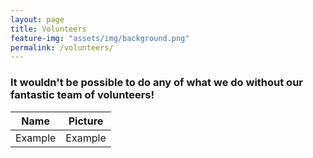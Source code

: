 ```yaml
---
layout: page
title: Volunteers
feature-img: "assets/img/background.png"
permalink: /volunteers/
---
```


### It wouldn't be possible to do any of what we do without our fantastic team of volunteers!

|Name|Picture|
|-----|-----|
|Example|Example|